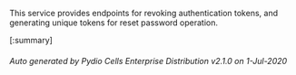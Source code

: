 






This service provides endpoints for revoking authentication tokens, and generating unique tokens for reset password operation.

[:summary]

###### Auto generated by Pydio Cells Enterprise Distribution v2.1.0 on 1-Jul-2020
